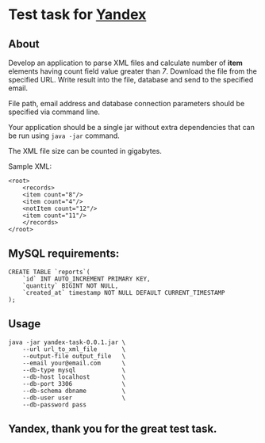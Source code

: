 
Test task for [Yandex](http://yandex.ua)
=======================================

About
-----

Develop an application to parse XML files and calculate number of **item** elements having count field value greater than *7*. Download the file from the specified URL. Write result into the file, database and send to the specified email.

File path, email address and database connection parameters should be specified via command line.

Your application should be a single jar without extra dependencies that can be run using `java -jar` command.

The XML file size can be counted in gigabytes.

Sample XML:

    <root>
        <records>
        <item count="8"/>
        <item count="4"/>
        <notItem count="12"/>
        <item count="11"/>
        </records>
    </root>


MySQL requirements:
-------------------
    
    CREATE TABLE `reports`(
        `id` INT AUTO_INCREMENT PRIMARY KEY,
        `quantity` BIGINT NOT NULL,
        `created_at` timestamp NOT NULL DEFAULT CURRENT_TIMESTAMP
    );

Usage
-----

    java -jar yandex-task-0.0.1.jar \
        --url url_to_xml_file       \
        --output-file output_file   \
        --email your@email.com      \
        --db-type mysql             \
        --db-host localhost         \
        --db-port 3306              \
        --db-schema dbname          \
        --db-user user              \
        --db-password pass

Yandex, thank you for the great test task.
------------------------------------------
